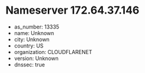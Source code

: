 # Nameserver 172.64.37.146

* as_number: 13335
* name: Unknown
* city: Unknown
* country: US
* organization: CLOUDFLARENET
* version: Unknown
* dnssec: true
